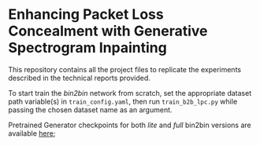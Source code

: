 # Enhancing Packet Loss Concealment with Generative Spectrogram Inpainting

This repository contains all the project files to replicate the experiments described in the technical reports provided.

To start train the _bin2bin_ network from scratch, set the appropriate dataset path variable(s) in `train_config.yaml`, then run `train_b2b_lpc.py` while passing the chosen dataset name as an argument. 

Pretrained Generator checkpoints for both _lite_ and _full_ bin2bin versions are available [here](https://mega.nz/folder/7MJ2TC5C#Bf0ewaRbRy5ouX5pN9KrpA);

